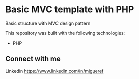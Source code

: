 Basic MVC template with PHP
=====================

Basic structure with MVC design pattern

This repository was built with the following technologies:

  - PHP

## Connect with me

Linkedin https://www.linkedin.com/in/migueref
